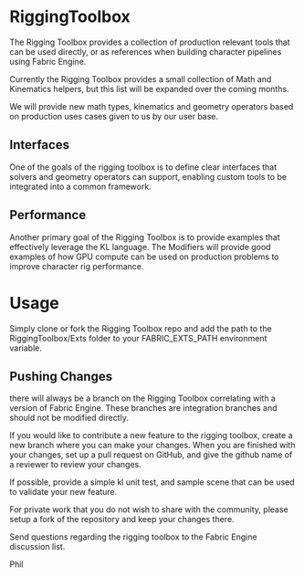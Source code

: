 RiggingToolbox
==============
The Rigging Toolbox provides a collection of production relevant tools that can be used directly, or as references when building character pipelines using Fabric Engine.

Currently the Rigging Toolbox provides a small collection of Math and Kinematics helpers, but this list will be expanded over the coming months. 

We will provide new math types, kinematics and geometry operators based on production uses cases given to us by our user base. 

Interfaces
--------------
One of the goals of the rigging toolbox is to define clear interfaces that solvers and geometry operators can support, enabling custom tools to be integrated into a common framework. 

Performance
-----------------
Another primary goal of the Rigging Toolbox is to provide examples that effectively leverage the KL language. The Modifiers will provide good examples of how GPU compute can be used on production problems to improve character rig performance.


Usage
=====

Simply clone or fork the Rigging Toolbox repo and add the path to the RiggingToolbox/Exts folder to your FABRIC_EXTS_PATH environment variable. 

Pushing Changes
------------------------

there will always be a branch on the Rigging Toolbox correlating with a version of Fabric Engine. These branches are integration branches and should not be modified directly. 

If you would like to contribute a new feature to the rigging toolbox, create a new branch where you can make your changes. When you are finished with your changes, set up a pull request on GitHub, and give the github name of a reviewer to review your changes. 

If possible, provide a simple kl unit test, and sample scene that can be used to validate your new feature. 

For private work that you do not wish to share with the community, please setup a fork of the repository and keep your changes there. 

Send questions regarding the rigging toolbox to the Fabric Engine discussion list. 

Phil